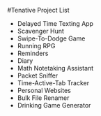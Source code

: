 #Tenative Project List

* Delayed Time Texting App
* Scavenger Hunt
* Swipe-To-Dodge Game
* Running RPG
* Reminders
* Diary
* Math Notetaking Assistant
* Packet Sniffer
* Time-Active-Tab Tracker
* Personal Websites
* Bulk File Renamer
* Drinking Game Generator

